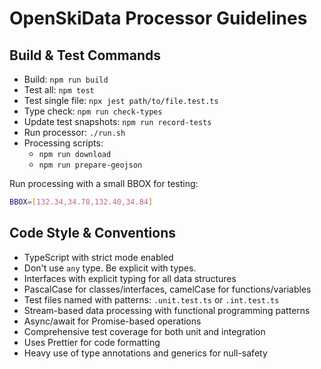 # OpenSkiData Processor Guidelines

## Build & Test Commands

- Build: `npm run build`
- Test all: `npm test`
- Test single file: `npx jest path/to/file.test.ts`
- Type check: `npm run check-types`
- Update test snapshots: `npm run record-tests`
- Run processor: `./run.sh`
- Processing scripts:
  - `npm run download`
  - `npm run prepare-geojson`

Run processing with a small BBOX for testing:

```bash
BBOX=[132.34,34.78,132.40,34.84]
```

## Code Style & Conventions

- TypeScript with strict mode enabled
- Don't use `any` type. Be explicit with types.
- Interfaces with explicit typing for all data structures
- PascalCase for classes/interfaces, camelCase for functions/variables
- Test files named with patterns: `.unit.test.ts` or `.int.test.ts`
- Stream-based data processing with functional programming patterns
- Async/await for Promise-based operations
- Comprehensive test coverage for both unit and integration
- Uses Prettier for code formatting
- Heavy use of type annotations and generics for null-safety
